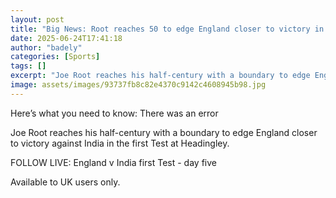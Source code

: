 ```yaml
---
layout: post
title: "Big News: Root reaches 50 to edge England closer to victory in first India Test"
date: 2025-06-24T17:41:18
author: "badely"
categories: [Sports]
tags: []
excerpt: "Joe Root reaches his half-century with a boundary to edge England closer to victory against India in the first Test at Headingley."
image: assets/images/93737fb8c82e4370c9142c4608945b98.jpg
---
```


Here’s what you need to know: There was an error

Joe Root reaches his half-century with a boundary to edge England closer to victory against India in the first Test at Headingley. 

FOLLOW LIVE: England v India first Test - day five

Available to UK users only.

